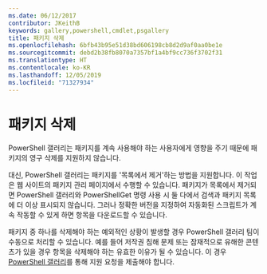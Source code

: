 ```yaml
---
ms.date: 06/12/2017
contributor: JKeithB
keywords: gallery,powershell,cmdlet,psgallery
title: 패키지 삭제
ms.openlocfilehash: 6bfb43b95e51d38bd606198cb8d2d9af0aa0be1e
ms.sourcegitcommit: debd2b38fb8070a7357bf1a4bf9cc736f3702f31
ms.translationtype: HT
ms.contentlocale: ko-KR
ms.lasthandoff: 12/05/2019
ms.locfileid: "71327934"
---
```

# <a name="deleting-packages"></a>패키지 삭제

PowerShell 갤러리는 패키지를 계속 사용해야 하는 사용자에게 영향을 주기 때문에 패키지의 영구 삭제를 지원하지 않습니다.

대신, PowerShell 갤러리는 패키지를 '목록에서 제거'하는 방법을 지원합니다. 이 작업은 웹 사이트의 패키지 관리 페이지에서 수행할 수 있습니다.
패키지가 목록에서 제거되면 PowerShell 갤러리와 PowerShellGet 명령 사용 시 둘 다에서 검색과 패키지 목록에 더 이상 표시되지 않습니다.
그러나 정확한 버전을 지정하여 자동화된 스크립트가 계속 작동할 수 있게 하면 항목을 다운로드할 수 있습니다.

패키지 중 하나를 삭제해야 하는 예외적인 상황이 발생할 경우 PowerShell 갤러리 팀이 수동으로 처리할 수 있습니다.
예를 들어 저작권 침해 문제 또는 잠재적으로 유해한 콘텐츠가 있을 경우 항목을 삭제해야 하는 유효한 이유가 될 수 있습니다.
이 경우 [PowerShell 갤러리](https://www.PowerShellGallery.com)를 통해 지원 요청을 제출해야 합니다.
